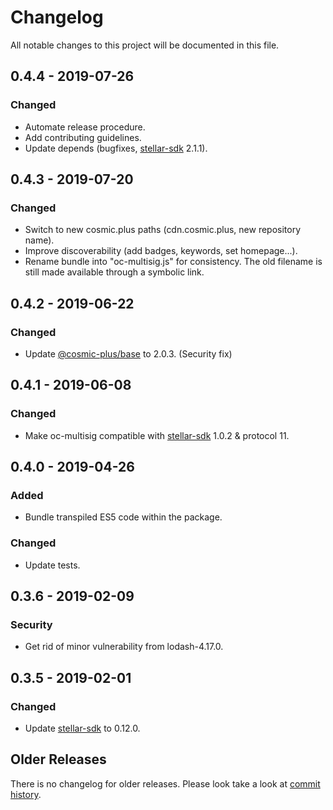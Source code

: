 # Changelog

All notable changes to this project will be documented in this file.

## 0.4.4 - 2019-07-26

### Changed

- Automate release procedure.
- Add contributing guidelines.
- Update depends (bugfixes, [stellar-sdk] 2.1.1).

## 0.4.3 - 2019-07-20

### Changed

- Switch to new cosmic.plus paths (cdn.cosmic.plus, new repository name).
- Improve discoverability (add badges, keywords, set homepage...).
- Rename bundle into "oc-multisig.js" for consistency. The old filename is still
  made available through a symbolic link.

## 0.4.2 - 2019-06-22

### Changed

- Update [@cosmic-plus/base] to 2.0.3. (Security fix)

## 0.4.1 - 2019-06-08

### Changed

- Make oc-multisig compatible with [stellar-sdk] 1.0.2 & protocol 11.

## 0.4.0 - 2019-04-26

### Added

- Bundle transpiled ES5 code within the package.

### Changed

- Update tests.

## 0.3.6 - 2019-02-09

### Security

- Get rid of minor vulnerability from lodash-4.17.0.

## 0.3.5 - 2019-02-01

### Changed

- Update [stellar-sdk] to 0.12.0.

## Older Releases

There is no changelog for older releases. Please look take a look at [commit
history](https://github.com/cosmic-plus/js-oc-multisig/commits/master).

[stellar-sdk]: https://github.com/stellar/js-stellar-sdk/blob/master/CHANGELOG.md
[@cosmic-plus/base]: https://github.com/cosmic-plus/js-base/blob/master/CHANGELOG.md
